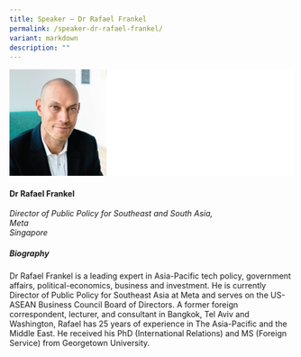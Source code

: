 ```yaml
---
title: Speaker – Dr Rafael Frankel
permalink: /speaker-dr-rafael-frankel/
variant: markdown
description: ""
---
```


![](/images/2025%20speakers/Rafael_Frankel.png)
#### **Dr Rafael Frankel**

*Director of Public Policy for Southeast and South Asia, <br>Meta<br>Singapore*

##### **Biography**
Dr Rafael Frankel is a leading expert in Asia-Pacific tech policy, government affairs, political-economics,
business and investment. He is currently Director of Public Policy for Southeast Asia at Meta and serves
on the US-ASEAN Business Council Board of Directors. A former foreign correspondent, lecturer, and
consultant in Bangkok, Tel Aviv and Washington, Rafael has 25 years of experience in The Asia-Pacific and
the Middle East. He received his PhD (International Relations) and MS (Foreign Service) from
Georgetown University.